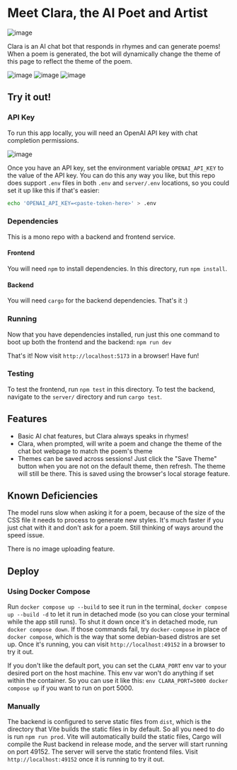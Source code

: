 # Meet Clara, the AI Poet and Artist

![image](./images/clara.png)

Clara is an AI chat bot that responds in rhymes and can generate poems! When a poem is generated, the bot will dynamically change the theme of this page to reflect the theme of the poem.

![image](./images/blue.png)
![image](./images/dark.png)
![image](./images/brown.png)

## Try it out!

### API Key
To run this app locally, you will need an OpenAI API key with chat completion permissions.

![image](./images/tutorial.png)

Once you have an API key, set the environment variable `OPENAI_API_KEY` to the value of the API key. You can do this any way you like, but this repo does support `.env` files in both `.env` and `server/.env` locations, so you could set it up like this if that's easier:
```bash
echo 'OPENAI_API_KEY=<paste-token-here>' > .env
```

### Dependencies
This is a mono repo with a backend and frontend service.

#### Frontend
You will need `npm` to install dependencies. In this directory, run `npm install`.

#### Backend
You will need `cargo` for the backend dependencies. That's it :)

### Running
Now that you have dependencies installed, run just this one command to boot up both the frontend and the backend: `npm run dev`

That's it! Now visit `http://localhost:5173` in a browser! Have fun!

### Testing
To test the frontend, run `npm test` in this directory. To test the backend, navigate to the `server/` directory and run `cargo test`.

## Features
- Basic AI chat features, but Clara always speaks in rhymes!
- Clara, when prompted, will write a poem and change the theme of the chat bot webpage to match the poem's theme
- Themes can be saved across sessions! Just click the "Save Theme" button when you are not on the default theme, then refresh. The theme will still be there. This is saved using the browser's local storage feature.

## Known Deficiencies
The model runs slow when asking it for a poem, because of the size of the CSS file it needs to process to generate new styles. It's much faster if you just chat with it and don't ask for a poem. Still thinking of ways around the speed issue.

There is no image uploading feature.

## Deploy

### Using Docker Compose
Run `docker compose up --build` to see it run in the terminal, `docker compose up --build -d` to let it run in detached mode (so you can close your terminal while the app still runs). To shut it down once it's in detached mode, run `docker compose down`. If those commands fail, try `docker-compose` in place of `docker compose`, which is the way that some debian-based distros are set up. Once it's running, you can visit `http://localhost:49152` in a browser to try it out.

If you don't like the default port, you can set the `CLARA_PORT` env var to your desired port on the host machine. This env var won't do anything if set within the container. So you can use it like this: `env CLARA_PORT=5000 docker compose up` if you want to run on port 5000.

### Manually
The backend is configured to serve static files from `dist`, which is the directory that Vite builds the static files in by default. So all you need to do is run `npm run prod`. Vite will automatically build the static files, Cargo will compile the Rust backend in release mode, and the server will start running on port 49152. The server will serve the static frontend files. Visit `http://localhost:49152` once it is running to try it out.
